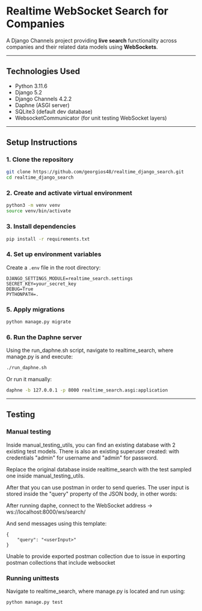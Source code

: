
# Realtime WebSocket Search for Companies

A Django Channels project providing **live search** functionality across companies and their related data models using **WebSockets**.

---

## Technologies Used

- Python 3.11.6
- Django 5.2
- Django Channels 4.2.2
- Daphne (ASGI server)
- SQLite3 (default dev database)
- WebsocketCommunicator (for unit testing WebSocket layers)

---

## Setup Instructions

### 1. Clone the repository

```bash
git clone https://github.com/georgios48/realtime_django_search.git
cd realtime_django_search
```

### 2. Create and activate virtual environment

```bash
python3 -m venv venv
source venv/bin/activate
```

### 3. Install dependencies

```bash
pip install -r requirements.txt
```

### 4. Set up environment variables

Create a `.env` file in the root directory:

```env
DJANGO_SETTINGS_MODULE=realtime_search.settings
SECRET_KEY=your_secret_key
DEBUG=True
PYTHONPATH=.
```

### 5. Apply migrations

```bash
python manage.py migrate
```

### 6. Run the Daphne server

Using the run_daphne.sh script, navigate to realtime_search, where manage.py is and execute:

```bash
./run_daphne.sh
```

Or run it manually:

```bash
daphne -b 127.0.0.1 -p 8000 realtime_search.asgi:application
```

---

## Testing

### Manual testing
Inside manual_testing_utils, you can find an existing database with 2 existing test models.
There is also an existing superuser created: with credentials "admin" for username and "admin" for password.

Replace the original database inside realtime_search with the test sampled one inside manual_testing_utils.

After that you can use postman in order to send queries. The user input is stored inside the "query" property of the JSON body, in other words:

After running daphe, connect to the WebSocket address -> ws://localhost:8000/ws/search/

And send messages using this template:

```
{
    "query": "<userInput>"
}
```

Unable to provide exported postman collection due to issue in exporting postman collections that include websocket

### Running unittests
Navigate to realtime_search, where manage.py is located and run using:

```bash
python manage.py test
```
